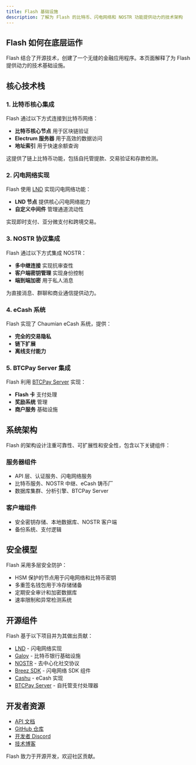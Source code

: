 ```yaml
---
title: Flash 基础设施
description: 了解为 Flash 的比特币、闪电网络和 NOSTR 功能提供动力的技术架构
---
```


## Flash 如何在底层运作

Flash 结合了开源技术，创建了一个无缝的金融应用程序。本页面解释了为 Flash 提供动力的技术基础设施。

## 核心技术栈

### 1. 比特币核心集成

Flash 通过以下方式连接到比特币网络：
- **比特币核心节点** 用于区块链验证
- **Electrum 服务器** 用于高效的数据访问
- **地址索引** 用于快速余额查询

这提供了链上比特币功能，包括自托管提款、交易验证和存款检测。

### 2. 闪电网络实现

Flash 使用 [LND](https://github.com/lightningnetwork/lnd) 实现闪电网络功能：

- **LND 节点** 提供核心闪电网络能力
- **自定义中间件** 管理通道流动性

实现即时支付、亚分微支付和跨境交易。

### 3. NOSTR 协议集成

Flash 通过以下方式集成 NOSTR：
- **多中继连接** 实现抗审查性
- **客户端密钥管理** 实现身份控制
- **端到端加密** 用于私人消息

为直接消息、群聊和商业通信提供动力。

### 4. eCash 系统

Flash 实现了 Chaumian eCash 系统，提供：
- **完全的交易隐私**
- **链下扩展**
- **离线支付能力**

### 5. BTCPay Server 集成

Flash 利用 [BTCPay Server](https://btcpayserver.org/) 实现：
- **Flash 卡** 支付处理
- **奖励系统** 管理
- **商户服务** 基础设施

## 系统架构

Flash 的架构设计注重可靠性、可扩展性和安全性，包含以下关键组件：

### 服务器组件
- API 层、认证服务、闪电网络服务
- 比特币服务、NOSTR 中继、eCash 铸币厂
- 数据库集群、分析引擎、BTCPay Server

### 客户端组件
- 安全密钥存储、本地数据库、NOSTR 客户端
- 备份系统、支付逻辑

## 安全模型

Flash 采用多层安全防护：
- HSM 保护的节点用于闪电网络和比特币密钥
- 多重签名钱包用于冷存储储备
- 定期安全审计和加密数据库
- 速率限制和异常检测系统

## 开源组件

Flash 基于以下项目并为其做出贡献：
- [LND](https://github.com/lightningnetwork/lnd) - 闪电网络实现
- [Galoy](https://github.com/GaloyMoney/galoy) - 比特币银行基础设施
- [NOSTR](https://github.com/nostr-protocol/nostr) - 去中心化社交协议
- [Breez SDK](https://github.com/breez/breez-sdk) - 闪电网络 SDK 组件
- [Cashu](https://github.com/cashubtc/cashu) - eCash 实现
- [BTCPay Server](https://github.com/btcpayserver/btcpayserver) - 自托管支付处理器

## 开发者资源

- [API 文档](https://docs.getflash.io/api)
- [GitHub 仓库](https://github.com/LNFlash)
- [开发者 Discord](https://discord.gg/flashbitcoin)
- [技术博客](https://blog.getflash.io/tech)

Flash 致力于开源开发，欢迎社区贡献。